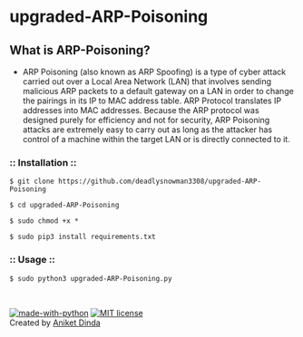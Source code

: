 # upgraded-ARP-Poisoning

## What is ARP-Poisoning?

- ARP Poisoning (also known as ARP Spoofing) is a type of cyber attack carried out over a Local Area Network (LAN) that involves sending malicious ARP packets to a default gateway on a LAN in order to change the pairings in its IP to MAC address table. ARP Protocol translates IP addresses into MAC addresses. Because the ARP protocol was designed purely for efficiency and not for security, ARP Poisoning attacks are extremely easy to carry out as long as the attacker has control of a machine within the target LAN or is directly connected to it.


### :: Installation ::

```
$ git clone https://github.com/deadlysnowman3308/upgraded-ARP-Poisoning

$ cd upgraded-ARP-Poisoning

$ sudo chmod +x *

$ sudo pip3 install requirements.txt
```

### :: Usage ::

```
$ sudo python3 upgraded-ARP-Poisoning.py
```

<br>

[![made-with-python](https://img.shields.io/badge/Made%20with-Python-1f425f.svg)](https://www.python.org/)
[![MIT license](https://img.shields.io/badge/License-MIT-blue.svg)](https://lbesson.mit-license.org/)
</br>
Created by [Aniket Dinda](https://hackingvila.wordpress.com/)

